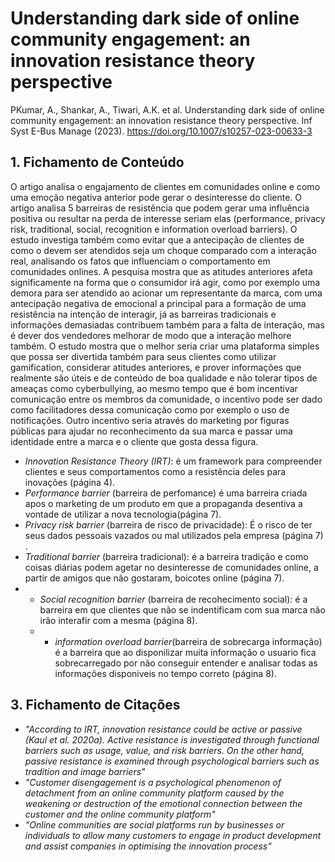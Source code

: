 

# Understanding dark side of online community engagement: an innovation resistance theory perspective

PKumar, A., Shankar, A., Tiwari, A.K. et al. Understanding dark side of online community engagement: an innovation resistance theory perspective. Inf Syst E-Bus Manage (2023). https://doi.org/10.1007/s10257-023-00633-3

## 1. Fichamento de Conteúdo

O artigo analisa o engajamento de clientes em comunidades online e como uma emoção negativa anterior pode gerar o desinteresse do cliente. O artigo analisa 5 barreiras de resistência que podem gerar uma influência positiva ou resultar na perda de interesse seriam elas (performance, privacy risk, traditional, social, recognition e information overload barriers). O estudo investiga também como evitar que a antecipação de clientes de como o devem ser atendidos seja um choque comparado com a interação real, analisando os fatos que influenciam o comportamento em comunidades onlines. A pesquisa mostra que as atitudes anteriores afeta significamente na forma que o consumidor irá agir, como por exemplo uma demora para ser atendido ao acionar um representante da marca, com uma antecipação negativa de emocional a principal para a formação de uma resistência na intenção de interagir, já as barreiras tradicionais e informações demasiadas contribuem também para a falta de interação, mas é dever dos vendedores melhorar de modo que a interação melhore também. O estudo mostra que o melhor seria criar uma plataforma simples que possa ser divertida também para seus clientes como utilizar gamification, considerar atitudes anteriores, e prover informações que realmente são úteis e de conteúdo de boa qualidade e não tolerar tipos de ameaças como cyberbullying, ao mesmo tempo que é bom incentivar comunicação entre os membros da comunidade, o incentivo pode ser dado como facilitadores dessa comunicação como por exemplo o uso de notificações. Outro incentivo seria através do marketing por figuras públicas para ajudar no reconhecimento da sua marca e passar uma identidade entre a marca e o cliente que gosta dessa figura.

* _Innovation Resistance Theory (IRT)_: é um framework para compreender clientes e seus comportamentos como a resistência deles para inovações (página 4).
* _Performance barrier_ (barreira de perfomance) é uma barreira criada apos o marketing de um produto em que a propaganda desentiva a vontade de utilizar a nova tecnologia(página 7).
* _Privacy risk barrier_ (barreira de risco de privacidade): É o risco de ter seus dados pessoais vazados ou mal utilizados pela empresa (página 7) .
* _Traditional barrier_ (barreira tradicional): é a barreira tradição e como coisas diárias podem agetar no desinteresse de comunidades online, a partir de amigos que não gostaram, boicotes online (página 7).
* * _Social recognition barrier_ (barreira de recohecimento social): é a barreira em que clientes que não se indentificam com sua marca não irão interafir com a mesma (página 8).
  * * _information overload barrier_(barreira de sobrecarga informação) é a barreira que ao disponilizar muita informação o usuario fica sobrecarregado por não conseguir entender e analisar todas as informações disponiveis no tempo correto (página 8).

## 3. Fichamento de Citações 

* _"According to IRT, innovation resistance could be active or passive (Kaul et al. 2020a). Active resistance is investigated through functional barriers such as usage, value, and risk barriers. On the other hand, passive resistance is examined through psychological barriers such as tradition and image barriers"_
* _"Customer disengagement is a psychological phenomenon of detachment from
an online community platform caused by the weakening or destruction of the emotional connection between the customer and the online community platform"_
* _"Online communities are social platforms run by businesses or individuals to allow
many customers to engage in product development and assist companies in optimising the innovation process"_


